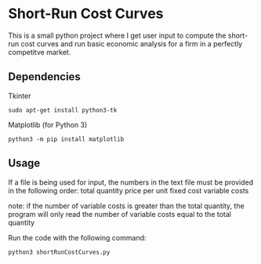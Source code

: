 # Short-Run Cost Curves
This is a small python project where I get user input to compute the short-run cost curves and run basic economic analysis for a firm in a perfectly competitve market.

## Dependencies
Tkinter
```
sudo apt-get install python3-tk
```

Matplotlib (for Python 3)
```
python3 -m pip install matplotlib
```

## Usage
If a file is being used for input, the numbers in the text file must be provided in the following order:
total quantity
price per unit
fixed cost
variable costs

note: if the number of variable costs is greater than the total quantity, the program will only read the number of variable costs equal to the total quantity 

Run the code with the following command:
```
python3 shortRunCostCurves.py
```
